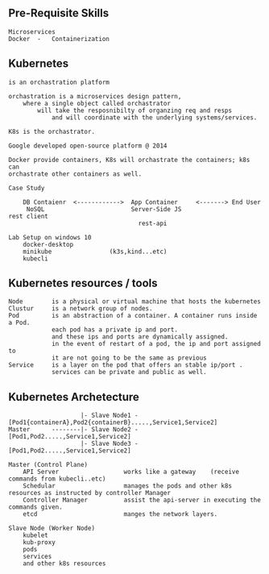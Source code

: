 Pre-Requisite Skills
-------------------------------------
    Microservices
    Docker  -   Containerization

Kubernetes
--------------------------------------------
    is an orchastration platform

    orchastration is a microservices design pattern,
        where a single object called orchastrator
            will take the resposnibilty of organzing req and resps
                and will coordinate with the underlying systems/services.

    K8s is the orchastrator.

    Google developed open-source platform @ 2014

    Docker provide containers, K8s will orchastrate the containers; k8s can
    orchastrate other containers as well.    

    Case Study 
        
        DB Contaienr  <------------>  App Container     <-------> End User
         NoSQL                        Server-Side JS                   rest client
                                        rest-api

    Lab Setup on windows 10
        docker-desktop
        minikube                (k3s,kind...etc)
        kubecli

Kubernetes resources / tools
------------------------------------------------------------
    Node        is a physical or virtual machine that hosts the kubernetes
    Clustur     is a network group of nodes.
    Pod         is an abstraction of a container. A container runs inside a Pod.
                each pod has a private ip and port.
                and these ips and ports are dynamically assigned.
                in the event of restart of a pod, the ip and port assigned to 
                it are not going to be the same as previous
    Service     is a layer on the pod that offers an stable ip/port .
                services can be private and public as well.

Kubernetes Archetecture
-----------------------------------------------------------

                        |- Slave Node1 - [Pod1{containerA},Pod2{containerB}.....,Service1,Service2]
    Master      --------|- Slave Node2 - [Pod1,Pod2.....,Service1,Service2]
                        |- Slave Node3 - [Pod1,Pod2.....,Service1,Service2]

    Master (Control Plane)
        API Server                  works like a gateway    (receive commands from kubecli..etc)
        Schedular                   manages the pods and other k8s resources as instructed by controller Manager
        Controller Manager          assist the api-server in executing the commands given.
        etcd                        manges the network layers.

    Slave Node (Worker Node)
        kubelet
        kub-proxy
        pods
        services
        and other k8s resources
    




